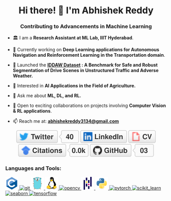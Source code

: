 <h1 align="center">Hi there! 👋 I'm Abhishek Reddy</h1>
<h3 align="center">Contributing to Advancements in Machine Learning</h3>

- 🏛️ I am a **Research Assistant at ML Lab, IIIT Hyderabad**.
  
- 🔭 Currently working on **Deep Learning applications for Autonomous Navigation and Reinforcement Learning in the Transportation domain**.

- 🚀 Launched the **[IDDAW Dataset](https://iddaw.github.io/) :  A Benchmark for Safe and Robust Segmentation of Drive Scenes in Unstructured Traffic and Adverse Weather.**

- 📖 Interested in **AI Applications in the Field of Agriculture.**
  
- 💬 Ask me about **ML, DL, and RL.**

- 👯 Open to exciting collaborations on projects involving **Computer Vision & RL applications**.

- 📫 Reach me at: **abhishekreddy3134@gmail.com**

<p align="center"> 
	<a href="https://twitter.com/abhishekredy18"><img src="imgs/twitter.svg" alt="Twitter"></a>
	<a href="https://www.linkedin.com/in/abhishekredy18"><img src="imgs/linkedin.svg" alt="LinkedIn"></a>
	<a href="https://drive.google.com/file/d/13ceRUpHnC9RnU3DrFgQrc8viyZYvZBda/view"><img src="imgs/cv.svg" alt="Curriculum Vitae"></a>
	<a href="https://scholar.google.com/citations?user=KNUhL4oAAAAJ&hl=en&authuser=1"><img src="imgs/citations.svg" alt="Citations"></a>
	<a href="https://github.com/abhishekredy18"><img src="imgs/github.svg" alt="GitHub"></a>
</p>


<h3 align="left">Languages and Tools:</h3>
<p align="left"> <a href="https://www.cprogramming.com/" target="_blank" rel="noreferrer"> <img src="https://raw.githubusercontent.com/devicons/devicon/master/icons/c/c-original.svg" alt="c" width="40" height="40"/> </a> <a href="https://git-scm.com/" target="_blank" rel="noreferrer"> <img src="https://www.vectorlogo.zone/logos/git-scm/git-scm-icon.svg" alt="git" width="40" height="40"/> </a> <a href="https://golang.org" target="_blank" rel="noreferrer"> <img src="https://raw.githubusercontent.com/devicons/devicon/master/icons/go/go-original.svg" alt="go" width="40" height="40"/> </a> <a href="https://www.linux.org/" target="_blank" rel="noreferrer"> <img src="https://raw.githubusercontent.com/devicons/devicon/master/icons/linux/linux-original.svg" alt="linux" width="40" height="40"/> </a> <a href="https://opencv.org/" target="_blank" rel="noreferrer"> <img src="https://www.vectorlogo.zone/logos/opencv/opencv-icon.svg" alt="opencv" width="40" height="40"/> </a> <a href="https://pandas.pydata.org/" target="_blank" rel="noreferrer"> <img src="https://raw.githubusercontent.com/devicons/devicon/2ae2a900d2f041da66e950e4d48052658d850630/icons/pandas/pandas-original.svg" alt="pandas" width="40" height="40"/> </a> <a href="https://www.python.org" target="_blank" rel="noreferrer"> <img src="https://raw.githubusercontent.com/devicons/devicon/master/icons/python/python-original.svg" alt="python" width="40" height="40"/> </a> <a href="https://pytorch.org/" target="_blank" rel="noreferrer"> <img src="https://www.vectorlogo.zone/logos/pytorch/pytorch-icon.svg" alt="pytorch" width="40" height="40"/> </a> <a href="https://scikit-learn.org/" target="_blank" rel="noreferrer"> <img src="https://upload.wikimedia.org/wikipedia/commons/0/05/Scikit_learn_logo_small.svg" alt="scikit_learn" width="40" height="40"/> </a> <a href="https://seaborn.pydata.org/" target="_blank" rel="noreferrer"> <img src="https://seaborn.pydata.org/_images/logo-mark-lightbg.svg" alt="seaborn" width="40" height="40"/> </a> <a href="https://www.tensorflow.org" target="_blank" rel="noreferrer"> <img src="https://www.vectorlogo.zone/logos/tensorflow/tensorflow-icon.svg" alt="tensorflow" width="40" height="40"/> </a> </p>
